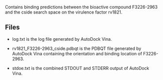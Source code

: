 Contains binding predictions between the bioactive compound F3226-2963 and the cside search space on the virulence factor rv1821.

## Files

- log.txt is the log file generated by AutoDock Vina.

- rv1821_F3226-2963_cside.pdbqt is the PDBQT file generated by AutoDock Vina containing the orientation and binding location of F3226-2963.

- stdoe.txt is the combined STDOUT and STDERR output of AutoDock Vina.


